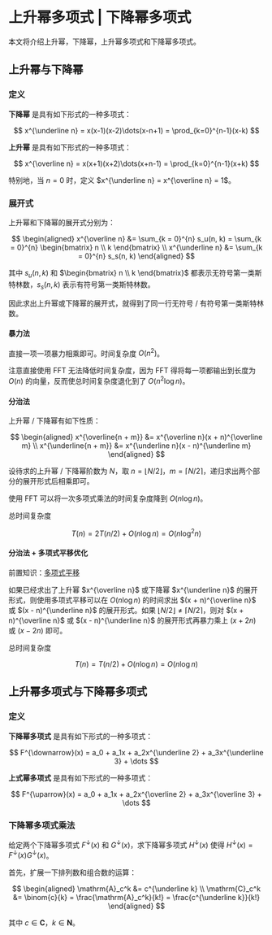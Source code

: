 # 上升幂多项式 | 下降幂多项式

本文将介绍上升幂，下降幂，上升幂多项式和下降幂多项式。

## 上升幂与下降幂

### 定义

**下降幂** 是具有如下形式的一种多项式：

$$
x^{\underline n} = x(x-1)(x-2)\dots(x-n+1) = \prod_{k=0}^{n-1}(x-k)
$$

**上升幂** 是具有如下形式的一种多项式：

$$
x^{\overline n} = x(x+1)(x+2)\dots(x+n-1) = \prod_{k=0}^{n-1}(x+k)
$$

特别地，当 $n = 0$ 时，定义 $x^{\underline n} = x^{\overline n} = 1$。

### 展开式

上升幂和下降幂的展开式分别为：

$$
\begin{aligned}
x^{\overline n} &= \sum_{k = 0}^{n} s_u(n, k) = \sum_{k = 0}^{n} \begin{bmatrix} n \\ k \end{bmatrix} \\
x^{\underline n} &= \sum_{k = 0}^{n} s_s(n, k)
\end{aligned}
$$

其中 $s_u(n,k)$ 和 $\begin{bmatrix} n \\ k \end{bmatrix}$ 都表示无符号第一类斯特林数，$s_s(n,k)$ 表示有符号第一类斯特林数。

因此求出上升幂或下降幂的展开式，就得到了同一行无符号 / 有符号第一类斯特林数。

#### 暴力法

直接一项一项暴力相乘即可。时间复杂度 $O(n^2)$。

注意直接使用 FFT 无法降低时间复杂度，因为 FFT 得将每一项都输出到长度为 $O(n)$ 的向量，反而使总时间复杂度退化到了 $O(n^2 \log n)$。

#### 分治法

上升幂 / 下降幂有如下性质：

$$
\begin{aligned}
x^{\overline{n + m}} &= x^{\overline n}(x + n)^{\overline m} \\
x^{\underline{n + m}} &= x^{\underline n}(x - n)^{\underline m}
\end{aligned}
$$

设待求的上升幂 / 下降幂阶数为 $N$，取 $n = \lfloor N/2 \rfloor$，$m = \lceil N/2 \rceil$，递归求出两个部分的展开形式后相乘即可。

使用 FFT 可以将一次多项式乘法的时间复杂度降到 $O(n \log n)$。

总时间复杂度

$$
T(n) = 2T(n / 2) + O(n \log n) = O(n \log^2 n)
$$

#### 分治法 + 多项式平移优化

前置知识：[多项式平移](https://oi-wiki.org/math/poly/shift/#%E5%A4%9A%E9%A1%B9%E5%BC%8F%E5%B9%B3%E7%A7%BB)

如果已经求出了上升幂 $x^{\overline n}$ 或下降幂 $x^{\underline n}$ 的展开形式，则使用多项式平移可以在 $O(n \log n)$ 的时间求出 $(x + n)^{\overline n}$ 或 $(x - n)^{\underline n}$ 的展开形式。如果 $\lfloor N/2 \rfloor \not = \lceil N/2 \rceil$，则对 $(x + n)^{\overline n}$ 或 $(x - n)^{\underline n}$ 的展开形式再暴力乘上 $(x + 2n)$ 或 $(x - 2n)$ 即可。

总时间复杂度

$$
T(n) = T(n / 2) + O(n \log n) = O(n \log n)
$$

## 上升幂多项式与下降幂多项式

### 定义

**下降幂多项式** 是具有如下形式的一种多项式：

$$
F^{\downarrow}(x) = a_0 + a_1x + a_2x^{\underline 2} + a_3x^{\underline 3} + \dots
$$

**上式幂多项式** 是具有如下形式的一种多项式：

$$
F^{\uparrow}(x) = a_0 + a_1x + a_2x^{\overline 2} + a_3x^{\overline 3} + \dots
$$

### 下降幂多项式乘法

给定两个下降幂多项式 $F^{\downarrow}(x)$ 和 $G^{\downarrow}(x)$，求下降幂多项式 $H^{\downarrow}(x)$ 使得 $H^{\downarrow}(x) = F^{\downarrow}(x)G^{\downarrow}(x)$。

首先，扩展一下排列数和组合数的运算：

$$
\begin{aligned}
\mathrm{A}_c^k &= c^{\underline k} \\
\mathrm{C}_c^k &= \binom{c}{k} = \frac{\mathrm{A}_c^k}{k!} = \frac{c^{\underline k}}{k!}
\end{aligned}
$$

其中 $c \in \mathbf C$，$k \in \mathbf N$。
